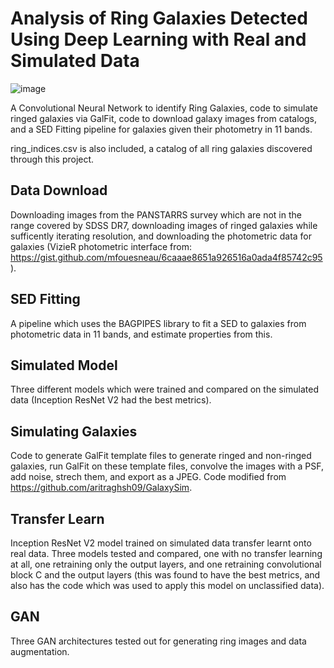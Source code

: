 # Analysis of Ring Galaxies Detected Using Deep Learning with Real and Simulated Data

![image](https://github.com/harishk30/RingGalaxiesCNNAnalysis/assets/68821641/29502c7c-3fc5-4e5f-8798-f27cbc6e7208)

A Convolutional Neural Network to identify Ring Galaxies, code to simulate ringed galaxies via GalFit, code to download galaxy images from catalogs, and a SED Fitting pipeline for galaxies given their photometry in 11 bands. 

ring_indices.csv is also included, a catalog of all ring galaxies discovered through this project.

## Data Download

Downloading images from the PANSTARRS survey which are not in the range covered by SDSS DR7, downloading images of ringed galaxies while sufficently iterating resolution, and downloading the photometric data for galaxies (VizieR photometric interface from: https://gist.github.com/mfouesneau/6caaae8651a926516a0ada4f85742c95). 

## SED Fitting

A pipeline which uses the BAGPIPES library to fit a SED to galaxies from photometric data in 11 bands, and estimate properties from this.

## Simulated Model

Three different models which were trained and compared on the simulated data (Inception ResNet V2 had the best metrics).

## Simulating Galaxies

Code to generate GalFit template files to generate ringed and non-ringed galaxies, run GalFit on these template files, convolve the images with a PSF, add noise, strech them, and export as a JPEG. Code modified from https://github.com/aritraghsh09/GalaxySim. 

## Transfer Learn

Inception ResNet V2 model trained on simulated data transfer learnt onto real data. Three models tested and compared, one with no transfer learning at all, one retraining only the output layers, and one retraining convolutional block C and the output layers (this was found to have the best metrics, and also has the code which was used to apply this model on unclassified data). 

## GAN

Three GAN architectures tested out for generating ring images and data augmentation.
